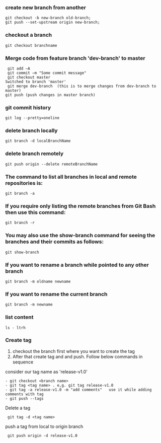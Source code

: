 

### create new branch from another

```
git checkout -b new-branch old-branch;
git push --set-upstream origin new-branch;
```
### checkout a branch

```
git checkout branchname
```

### Merge code from feature branch 'dev-branch' to master

```
 git add –A
 git commit –m "Some commit message"
 git checkout master
Switched to branch 'master'
 git merge dev-branch  (this is to merge changes from dev-branch to master)
git push (push changes in master branch)
```

### git commit history 

```
git log --pretty=oneline
```

### delete branch locally
```
git branch -d localBranchName
```
### delete branch remotely
```
git push origin --delete remoteBranchName
```
### The command to list all branches in local and remote repositories is:
```
git branch -a
```
### If you require only listing the remote branches from Git Bash then use this command:
```
git branch -r
```

### You may also use the show-branch command for seeing the branches and their commits as follows:
```
git show-branch
```
### If you want to rename a branch while pointed to any other branch
```
git branch -m oldname newname
```
### If you want to rename the current branch
```
git branch -m newname
```
### list content 
```
ls - ltrh 
```
### Create tag

1. checkout the branch first where you want to create the tag
2. After that create tag and and push. Follow below commands in sequence 

consider our tag name as 'release-v1.0'
```
- git checkout <branch name>
- git tag <tag name> . e,g. git tag release-v1.0 
- git tag -a release-v1.0 -m "add comments"   use it while adding comments with tag
- git push --tags
```

Delete a tag 
```
 git tag -d <tag name>
``` 
 push a tag from local to origin branch 
 
``` 
 git push origin -d release-v1.0
```

